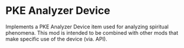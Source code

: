 # PKE Analyzer Device

Implements a PKE Analyzer Device item used for analyzing spiritual phenomena. This mod is intended to be combined with other mods that make specific use of the device (via. API).
